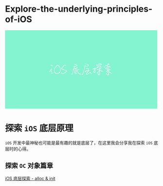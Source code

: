 # Explore-the-underlying-principles-of-iOS

![iOS 底层探索](https://raw.githubusercontent.com/Leejunhui/Explore-the-underlying-principles-of-iOS/master/img/iOS底层探索.png)

# 探索 `iOS` 底层原理

`iOS` 开发中最神秘也可能是最有趣的就是底层了，在这里我会分享我在探索 `iOS` 底层时的心得。

## 探索 `OC` 对象篇章

[iOS 底层探索 - alloc & init](https://github.com/LeeJunhui/Explore-the-underlying-principles-of-iOS/blob/master/iOS%20%E5%BA%95%E5%B1%82%E6%8E%A2%E7%B4%A2%20-%20alloc%20%26%20init.md)


